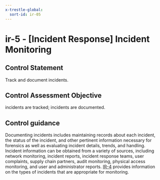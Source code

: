 ```yaml
---
x-trestle-global:
  sort-id: ir-05
---
```


# ir-5 - \[Incident Response\] Incident Monitoring

## Control Statement

Track and document incidents.

## Control Assessment Objective

incidents are tracked;
incidents are documented.

## Control guidance

Documenting incidents includes maintaining records about each incident, the status of the incident, and other pertinent information necessary for forensics as well as evaluating incident details, trends, and handling. Incident information can be obtained from a variety of sources, including network monitoring, incident reports, incident response teams, user complaints, supply chain partners, audit monitoring, physical access monitoring, and user and administrator reports. [IR-4](#ir-4) provides information on the types of incidents that are appropriate for monitoring.
